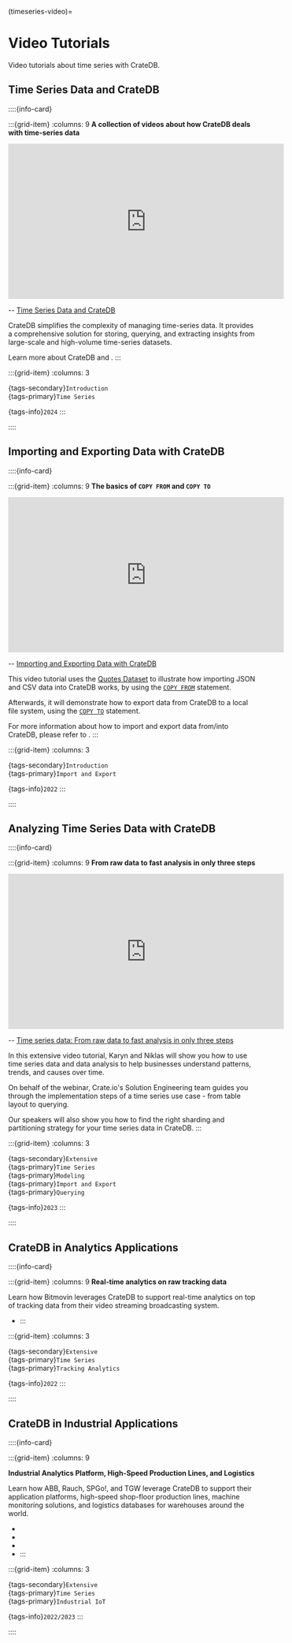 (timeseries-video)=
# Video Tutorials

Video tutorials about time series with CrateDB.


## Time Series Data and CrateDB

::::{info-card}

:::{grid-item}
:columns: 9
**A collection of videos about how CrateDB deals with time-series data**

<iframe width="560" height="315" src="https://www.youtube-nocookie.com/embed/videoseries?si=C5ayK8bqkhRYovjc&amp;list=PLDZqzXOGoWUKTZwR7zOY8s1sTvZOAa7cy" title="YouTube video player" frameborder="0" allow="accelerometer; autoplay; clipboard-write; encrypted-media; gyroscope; picture-in-picture; web-share" allowfullscreen></iframe>

-- [Time Series Data and CrateDB]

CrateDB simplifies the complexity of managing time-series data.
It provides a comprehensive solution for storing, querying, and extracting
insights from large-scale and high-volume time-series datasets.

Learn more about CrateDB and [](#timeseries).
:::

:::{grid-item}
:columns: 3

{tags-secondary}`Introduction` \
{tags-primary}`Time Series`

{tags-info}`2024`
:::

::::


## Importing and Exporting Data with CrateDB

::::{info-card}

:::{grid-item}
:columns: 9
**The basics of `COPY FROM` and `COPY TO`**

<iframe width="560" height="315" src="https://www.youtube-nocookie.com/embed/xDypaX37XZQ?si=J0w5yG56Ld4fIXfm" title="YouTube video player" frameborder="0" allow="accelerometer; autoplay; clipboard-write; encrypted-media; gyroscope; picture-in-picture; web-share" allowfullscreen></iframe>

-- [Importing and Exporting Data with CrateDB]

This video tutorial uses the [Quotes Dataset] to illustrate how importing JSON
and CSV data into CrateDB works, by using the [`COPY FROM`] statement.

Afterwards, it will demonstrate how to export data from CrateDB to a local file
system, using the [`COPY TO`] statement.

For more information about how to import and export
data from/into CrateDB, please refer to [](#import-export).
:::

:::{grid-item}
:columns: 3

{tags-secondary}`Introduction` \
{tags-primary}`Import and Export`

{tags-info}`2022`
:::

::::



## Analyzing Time Series Data with CrateDB

::::{info-card}

:::{grid-item}
:columns: 9
**From raw data to fast analysis in only three steps**

<iframe width="560" height="315" src="https://www.youtube-nocookie.com/embed/7biXPnG7dY4?si=J0w5yG56Ld4fIXfm" title="YouTube video player" frameborder="0" allow="accelerometer; autoplay; clipboard-write; encrypted-media; gyroscope; picture-in-picture; web-share" allowfullscreen></iframe>

-- [Time series data: From raw data to fast analysis in only three steps]

In this extensive video tutorial, Karyn and Niklas will show you how to use 
time series data and data analysis to help businesses understand patterns,
trends, and causes over time.

On behalf of the webinar, Crate&#46;io's Solution Engineering team guides you
through the implementation steps of a time series use case - from table layout
to querying.  

Our speakers will also show you how to find the right sharding and partitioning
strategy for your time series data in CrateDB.
:::

:::{grid-item}
:columns: 3

{tags-secondary}`Extensive` \
{tags-primary}`Time Series` \
{tags-primary}`Modeling` \
{tags-primary}`Import and Export` \
{tags-primary}`Querying`

{tags-info}`2023`
:::

::::


## CrateDB in Analytics Applications

::::{info-card}

:::{grid-item}
:columns: 9
**Real-time analytics on raw tracking data**

Learn how Bitmovin leverages CrateDB to support real-time analytics on
top of tracking data from their video streaming broadcasting system.

- [](#bitmovin)
:::

:::{grid-item}
:columns: 3

{tags-secondary}`Extensive` \
{tags-primary}`Time Series` \
{tags-primary}`Tracking Analytics`

{tags-info}`2022`
:::

::::


## CrateDB in Industrial Applications

::::{info-card}

:::{grid-item}
:columns: 9

**Industrial Analytics Platform, High-Speed Production Lines, and Logistics**

Learn how ABB, Rauch, SPGo!, and TGW leverage CrateDB to support their
application platforms, high-speed shop-floor production lines, machine
monitoring solutions, and logistics databases for warehouses around the
world.

- [](#abb)
- [](#rauch)
- [](#spgo)
- [](#tgw)
:::

:::{grid-item}
:columns: 3

{tags-secondary}`Extensive` \
{tags-primary}`Time Series` \
{tags-primary}`Industrial IoT`

{tags-info}`2022/2023`
:::

::::



[`COPY FROM`]: inv:crate-reference#sql-copy-from
[`COPY TO`]: inv:crate-reference#sql-copy-to
[Importing and Exporting Data with CrateDB]: https://youtu.be/xDypaX37XZQ?feature=shared
[Quotes Dataset]: https://www.kaggle.com/datasets/manann/quotes-500k
[Time series data: From raw data to fast analysis in only three steps]: https://youtu.be/7biXPnG7dY4?feature=shared
[Time Series Data and CrateDB]: https://www.youtube.com/playlist?list=PLDZqzXOGoWUKTZwR7zOY8s1sTvZOAa7cy
